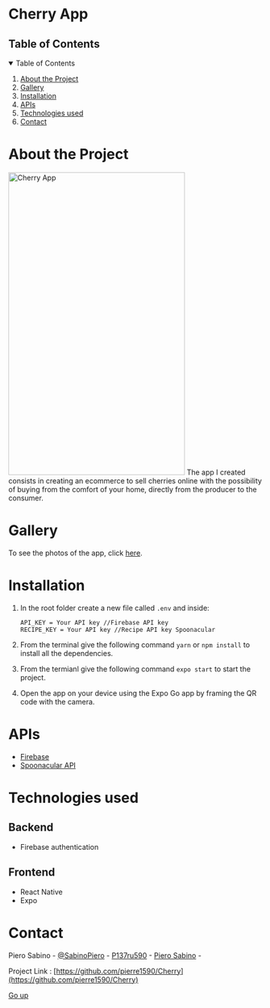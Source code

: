 # Cherry App
 

## Table of Contents
<details open='open'>
    <summary>Table of Contents</summary>
    <ol>
        <li><a href="#about-the-project">About the Project</a></li>
        <li>
        <a href="#gallery">Gallery</a>
        </li>
        <li><a href=#installation>Installation</a></li>
        <li><a href=#apis>APIs</a></li>
        <li><a href="#technologies-used">Technologies used</a></li>
        <li><a href="#contact">Contact</a></li>
    </ol>
</details>



# About the Project
<img src="https://i.ibb.co/dMgdT2t/IMG-0193.jpg" alt="Cherry App" width="350" height="600">
The app I created consists in creating an ecommerce to sell cherries online with the possibility of buying from the comfort of your home, directly from the producer to the consumer.

#  Gallery
To see the photos of the app, click [here](Gallery.md).

# Installation
1) In the root folder create a new file called `.env` and inside:

    ``` 
    API_KEY = Your API key //Firebase API key
    RECIPE_KEY = Your API key //Recipe API key Spoonacular
    ```
2) From the terminal give the following command `yarn` or `npm install` to install all the dependencies.
3) From the termianl give the following command `expo start` to start the project.
4) Open the app on your device using the Expo Go app by framing the QR code with the camera.


# APIs
- [Firebase](https://firebase.google.com/)
- [Spoonacular API](https://spoonacular.com/food-api/docs)

# Technologies used
## Backend
- Firebase authentication

## Frontend
- React Native
- Expo

# Contact
Piero Sabino - [@SabinoPiero](https://twitter.com/SabinoPiero) - [P137ru590](https://www.instagram.com/p137ru590/?hl=it) - [Piero Sabino](https://www.linkedin.com/in/pierosabino/) -

Project Link : [https://github.com/pierre1590/Cherry](https://github.com/pierre1590/Cherry)

[Go up](#top)
